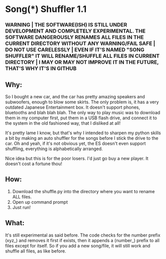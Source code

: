 # Song(*) Shuffler 1.1

### WARNING | THE SOFTWARE(ISH) IS STILL UNDER DEVELOPMENT AND COMPLETELY EXPERIMENTAL. THE SOFTWARE DANGEROUSLY RENAMES ALL FILES IN THE CURRENT DIRECTORY WITHOUT ANY WARNING/FAIL SAFE | DO NOT USE CARELESSLY | EVEN IF IT'S  NAMED "SONG SHUFFLER" IT WILL RENAME/SHUFFLE ALL FILES IN CURRENT DIRECTORY | I MAY OR MAY NOT IMPROVE IT IN THE FUTURE, THAT'S WHY IT'S IN GITHUB

## Why:

So I bought a new car, and the car has pretty amazing speakers and subwoofers, enough to blow some skirts. The only problem is, it has a very outdated Japanese Entertainment box. It doesn't support phones, bluetooths and blah blah 
blah. The only way to play music was to download them in my computer first, put them in a USB flash drive, and connect it to the system in the old fashioned way, that I disliked at all!

It's pretty lame I know, but that's why I intended to sharpen my python skills a bit by making an auto shuffler for the songs before I stick the drive to the car. Oh and yeah, if it's not obvious yet, the ES doesn't even support shuffling, everything is alphabetically arranged.

Nice idea but this is for the poor losers. I'd just go buy a new player. It doesn't cost a fortune thou!

## How:

1) Download the shuffle.py into the directory where you want to rename ALL files.
2) Open up command prompt
3) Just run!

## What:

It's still experimental as said before. The code checks for the number prefix (xyz_) and removes it first if exists, then it appends a (number_) prefix to all files except for itself. So if you add a new song/file, it will still work and shuffle all files, as like before.
